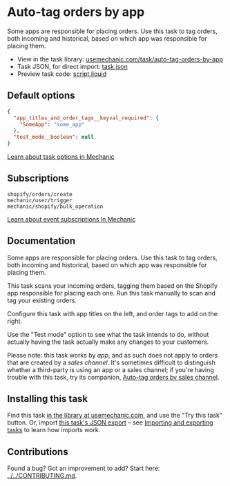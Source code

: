 # Auto-tag orders by app

Some apps are responsible for placing orders. Use this task to tag orders, both incoming and historical, based on which app was responsible for placing them.

* View in the task library: [usemechanic.com/task/auto-tag-orders-by-app](https://usemechanic.com/task/auto-tag-orders-by-app)
* Task JSON, for direct import: [task.json](../../tasks/auto-tag-orders-by-app.json)
* Preview task code: [script.liquid](./script.liquid)

## Default options

```json
{
  "app_titles_and_order_tags__keyval_required": {
    "SomeApp": "some_app"
  },
  "test_mode__boolean": null
}
```

[Learn about task options in Mechanic](https://docs.usemechanic.com/article/471-task-options)

## Subscriptions

```liquid
shopify/orders/create
mechanic/user/trigger
mechanic/shopify/bulk_operation
```

[Learn about event subscriptions in Mechanic](https://docs.usemechanic.com/article/408-subscriptions)

## Documentation

Some apps are responsible for placing orders. Use this task to tag orders, both incoming and historical, based on which app was responsible for placing them.

This task scans your incoming orders, tagging them based on the Shopify app responsible for placing each one. Run this task manually to scan and tag your existing orders.

Configure this task with app titles on the left, and order tags to add on the right.

Use the "Test mode" option to see what the task intends to do, without actually having the task actually make any changes to your customers.

Please note: this task works by *app*, and as such does not apply to orders that are created by a *sales channel*. It's sometimes difficult to distinguish whether a third-party is using an app or a sales channel; if you're having trouble with this task, try its companion, [Auto-tag orders by sales channel](https://usemechanic.com/task/auto-tag-orders-by-sales-channel).

## Installing this task

Find this task [in the library at usemechanic.com](https://usemechanic.com/task/auto-tag-orders-by-app), and use the "Try this task" button. Or, import [this task's JSON export](../../tasks/auto-tag-orders-by-app.json) – see [Importing and exporting tasks](https://docs.usemechanic.com/article/505-importing-and-exporting-tasks) to learn how imports work.

## Contributions

Found a bug? Got an improvement to add? Start here: [../../CONTRIBUTING.md](../../CONTRIBUTING.md).
